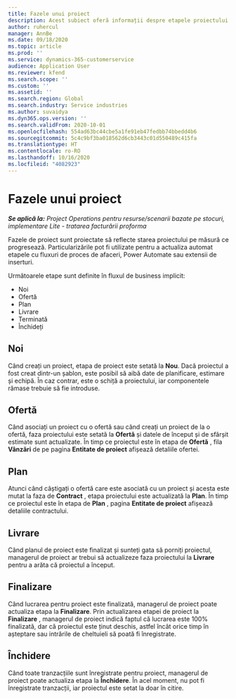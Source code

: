 ```yaml
---
title: Fazele unui proiect
description: Acest subiect oferă informații despre etapele proiectului care sunt disponibile în Microsoft Dynamics Project Operations.
author: ruhercul
manager: AnnBe
ms.date: 09/18/2020
ms.topic: article
ms.prod: ''
ms.service: dynamics-365-customerservice
audience: Application User
ms.reviewer: kfend
ms.search.scope: ''
ms.custom: ''
ms.assetid: ''
ms.search.region: Global
ms.search.industry: Service industries
ms.author: suvaidya
ms.dyn365.ops.version: ''
ms.search.validFrom: 2020-10-01
ms.openlocfilehash: 554ad63bc44cbe5a1fe91eb47fedbb74bbedd4b6
ms.sourcegitcommit: 5c4c9bf3ba018562d6cb3443c01d550489c415fa
ms.translationtype: HT
ms.contentlocale: ro-RO
ms.lasthandoff: 10/16/2020
ms.locfileid: "4082923"
---
```

# <a name="project-stages"></a>Fazele unui proiect

_**Se aplică la:** Project Operations pentru resurse/scenarii bazate pe stocuri, implementare Lite - tratarea facturării proforma_

Fazele de proiect sunt proiectate să reflecte starea proiectului pe măsură ce progresează. Particularizările pot fi utilizate pentru a actualiza automat etapele cu fluxuri de proces de afaceri, Power Automate sau extensii de inserturi.

Următoarele etape sunt definite în fluxul de business implicit:

- Noi
- Ofertă
- Plan
- Livrare
- Terminată
- Închideți 

## <a name="new"></a>Noi

Când creați un proiect, etapa de proiect este setată la **Nou**. Dacă proiectul a fost creat dintr-un șablon, este posibil să aibă date de planificare, estimare și echipă. În caz contrar, este o schiță a proiectului, iar componentele rămase trebuie să fie introduse.

## <a name="quote"></a>Ofertă

Când asociați un proiect cu o ofertă sau când creați un proiect de la o ofertă, faza proiectului este setată la **Ofertă** și datele de început și de sfârșit estimate sunt actualizate. În timp ce proiectul este în etapa de **Ofertă** , fila **Vânzări** de pe pagina **Entitate de proiect** afișează detaliile ofertei.

## <a name="plan"></a>Plan

Atunci când câștigați o ofertă care este asociată cu un proiect și acesta este mutat la faza de **Contract** , etapa proiectului este actualizată la **Plan**. În timp ce proiectul este în etapa de **Plan** , pagina **Entitate de proiect** afișează detaliile contractului.

## <a name="deliver"></a>Livrare

Când planul de proiect este finalizat și sunteți gata să porniți proiectul, managerul de proiect ar trebui să actualizeze faza proiectului la **Livrare** pentru a arăta că proiectul a început.

## <a name="complete"></a>Finalizare 

Când lucrarea pentru proiect este finalizată, managerul de proiect poate actualiza etapa la **Finalizare**. Prin actualizarea etapei de proiect la **Finalizare** , managerul de proiect indică faptul că lucrarea este 100% finalizată, dar că proiectul este ținut deschis, astfel încât orice timp în așteptare sau intrările de cheltuieli să poată fi înregistrate.

## <a name="close"></a>Închidere

Când toate tranzacțiile sunt înregistrate pentru proiect, managerul de proiect poate actualiza etapa la **Închidere**. În acel moment, nu pot fi înregistrate tranzacții, iar proiectul este setat la doar în citire.

